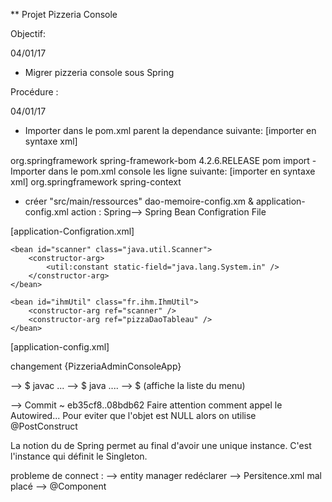 **  Projet Pizzeria Console

Objectif:

04/01/17
- Migrer pizzeria console sous Spring

Procédure :

04/01/17
- Importer dans le pom.xml parent la dependance suivante:
[importer en syntaxe xml]
<dependency>
<groupId>org.springframework</groupId>
<artifactId>spring-framework-bom</artifactId>
<version>4.2.6.RELEASE</version>
<type>pom</type>
<scope>import</scope>
</dependency>
- Importer dans le pom.xml console les ligne suivante:
[importer en syntaxe xml]
<dependency>
<groupId>org.springframework</groupId>
<artifactId>spring-context</artifactId>
</dependency>

- créer "src/main/ressources" dao-memoire-config.xm & application-config.xml 
    action : Spring--> Spring Bean Configration File

[application-Configration.xml]
<?xml version="1.0" encoding="UTF-8"?>
<beans xmlns="http://www.springframework.org/schema/beans"
	xmlns:xsi="http://www.w3.org/2001/XMLSchema-instance"
	xmlns:util="http://www.springframework.org/schema/util"
	xsi:schemaLocation="http://www.springframework.org/schema/beans http://www.springframework.org/schema/beans/spring-beans.xsd
		http://www.springframework.org/schema/util http://www.springframework.org/schema/util/spring-util-4.2.xsd">
	
	<bean id="scanner" class="java.util.Scanner">
		<constructor-arg>
			<util:constant static-field="java.lang.System.in" />
		</constructor-arg>
	</bean>

	<bean id="ihmUtil" class="fr.ihm.IhmUtil">
		<constructor-arg ref="scanner" />
		<constructor-arg ref="pizzaDaoTableau" />
	</bean>


</beans>

[application-config.xml]
<?xml version="1.0" encoding="UTF-8"?>
<beans xmlns="http://www.springframework.org/schema/beans"
	xmlns:xsi="http://www.w3.org/2001/XMLSchema-instance"
	xsi:schemaLocation="http://www.springframework.org/schema/beans http://www.springframework.org/schema/beans/spring-beans.xsd">

<bean id="pizzaDaoTableau" class="fr.dao.PizzaDaoTableau"></bean>

</beans>
 changement {PizzeriaAdminConsoleApp}


--> $ javac ...
--> $ java ....
--> $ (affiche la liste du menu)

--> Commit ~ eb35cf8..08bdb62 
Faire attention comment appel le Autowired...
Pour eviter que l'objet est NULL alors on utilise @PostConstruct


La notion du de Spring permet au final d'avoir une unique instance. 
C'est l'instance qui définit le Singleton. 


probleme de connect :
--> entity manager redéclarer
--> Persitence.xml mal placé
--> @Component
